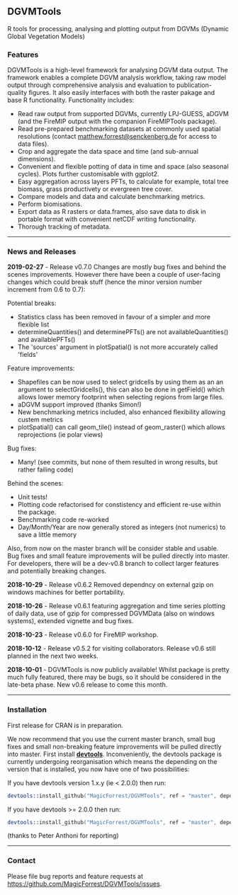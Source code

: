 ## **DGVMTools**

R tools for processing, analysing and plotting output from DGVMs (Dynamic Global Vegetation Models)


### Features

DGVMTools is a high-level framework for analysing DGVM data output.  The framework enables a complete DGVM analysis workflow, taking raw model output through comprehensive analysis and evaluation to publication-quality figures.  It also easily interfaces with both the raster pakage and base R functionality. Functionality includes:

* Read raw output from supported DGVMs, currently LPJ-GUESS, aDGVM (and the FireMIP output with the companion FireMIPTools package).
* Read pre-prepared benchmarking datasets at commonly used spatial resolutions (contact matthew.forrest@senckenberg.de for access to data files). 
* Crop and aggregate the data space and time (and sub-annual dimensions).
* Convenient and flexible potting of data in time and space (also seasonal cycles).  Plots further customisable with ggplot2.
* Easy aggregation across layers PFTs, to calculate for example, total tree biomass, grass productivety or evergreen tree cover.
* Compare models and data and calculate benchmarking metrics.
* Perform biomisations.
* Export data as R rasters or data.frames, also save data to disk in portable format with convenient netCDF writing functionality.
* Thorough tracking of metadata.

--- 

### News and Releases

**2019-02-27** - Release v0.7.0 Changes are mostly bug fixes and behind the scenes improvements. However there have been a couple of user-facing changes which could break stuff (hence the minor version number increment from 0.6 to 0.7):

Potential breaks:

* Statistics class has been removed in favour of a simpler and more flexible list
* determineQuantities() and determinePFTs() are not availableQuantities() and availablePFTs()
* The 'sources' argument in plotSpatial() is not more accurately called 'fields'

Feature improvements:

* Shapefiles can be now used to select gridcells by using them as an an argument to selectGridcells(), this can also be done in getField() which allows lower memory footprint when selecting regions from large files.    
* aDGVM support improved (thanks Simon!)
* New benchmarking metrics included, also enhanced flexibility allowing custem metrics
* plotSpatial() can call geom_tile() instead of geom_raster() which allows reprojections (ie polar views)

Bug fixes:

* Many! (see commits, but none of them resulted in wrong results, but rather failing code)
    
Behind the scenes:     

* Unit tests!
* Plotting code refactorised for constistency and efficient re-use within the package.
* Benchmarking code re-worked
* Day/Month/Year are now generally stored as integers (not numerics) to save a little memory
    
Also, from now on the master branch will be consider stable and usable.  Bug fixes and small feature improvements will be pulled directly into master.  For developers, there will be a dev-v0.8 branch to collect larger features and potentially breaking changes.

**2018-10-29** - Release v0.6.2 Removed dependncy on external gzip on windows machines for better portability.

**2018-10-26** - Release v0.6.1 featuring aggregation and time series plotting of daily data, use of gzip for compressed DGVMData (also on windows systems), extended vignette and bug fixes.

**2018-10-23** - Release v0.6.0 for FireMIP workshop.

**2018-10-12** - Release v0.5.2 for visiting collaborators.  Release v0.6 still planned in the next two weeks.

**2018-10-01** - DGVMTools is now publicly available!  Whilst package is pretty much fully featured, there may be bugs, so it should be considered in the late-beta phase.  New v0.6 release to come this month.

---

### Installation

First release for CRAN is in preparation.

We now recommend that you use the current master branch, small bug fixes and small non-breaking feature improvements will be pulled directly into master. First install **[devtools](https://cran.r-project.org/package=devtools)**. Inconveniently, the devtools package is currently undergoing reorganisation which means the depending on the version that is installed, you now have one of two possibilities:

If you have devtools version 1.x.y (ie < 2.0.0) then run:

```S
devtools::install_github("MagicForrest/DGVMTools", ref = "master", dependencies = TRUE, build_vignettes = TRUE)
```

If you have devtools >= 2.0.0 then run:

```S
devtools::install_github("MagicForrest/DGVMTools", ref = "master", dependencies = TRUE, build_opts = c("--no-resave-data", "--no-manual"), force=T)
```

(thanks to Peter Anthoni for reporting)

---

### Contact

Please file bug reports and feature requests at https://github.com/MagicForrest/DGVMTools/issues.

